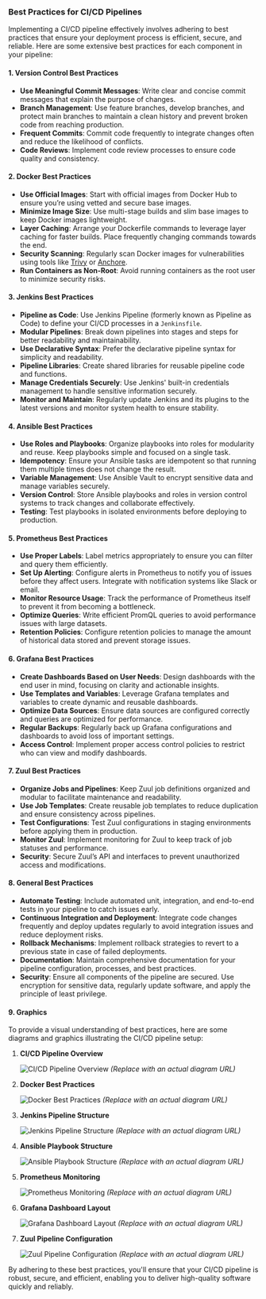 ### Best Practices for CI/CD Pipelines

Implementing a CI/CD pipeline effectively involves adhering to best practices that ensure your deployment process is efficient, secure, and reliable. Here are some extensive best practices for each component in your pipeline:

#### 1. **Version Control Best Practices**

- **Use Meaningful Commit Messages**: Write clear and concise commit messages that explain the purpose of changes.
- **Branch Management**: Use feature branches, develop branches, and protect main branches to maintain a clean history and prevent broken code from reaching production.
- **Frequent Commits**: Commit code frequently to integrate changes often and reduce the likelihood of conflicts.
- **Code Reviews**: Implement code review processes to ensure code quality and consistency.

#### 2. **Docker Best Practices**

- **Use Official Images**: Start with official images from Docker Hub to ensure you’re using vetted and secure base images.
- **Minimize Image Size**: Use multi-stage builds and slim base images to keep Docker images lightweight.
- **Layer Caching**: Arrange your Dockerfile commands to leverage layer caching for faster builds. Place frequently changing commands towards the end.
- **Security Scanning**: Regularly scan Docker images for vulnerabilities using tools like [Trivy](https://github.com/aquasecurity/trivy) or [Anchore](https://anchore.com/).
- **Run Containers as Non-Root**: Avoid running containers as the root user to minimize security risks.

#### 3. **Jenkins Best Practices**

- **Pipeline as Code**: Use Jenkins Pipeline (formerly known as Pipeline as Code) to define your CI/CD processes in a `Jenkinsfile`.
- **Modular Pipelines**: Break down pipelines into stages and steps for better readability and maintainability.
- **Use Declarative Syntax**: Prefer the declarative pipeline syntax for simplicity and readability.
- **Pipeline Libraries**: Create shared libraries for reusable pipeline code and functions.
- **Manage Credentials Securely**: Use Jenkins' built-in credentials management to handle sensitive information securely.
- **Monitor and Maintain**: Regularly update Jenkins and its plugins to the latest versions and monitor system health to ensure stability.

#### 4. **Ansible Best Practices**

- **Use Roles and Playbooks**: Organize playbooks into roles for modularity and reuse. Keep playbooks simple and focused on a single task.
- **Idempotency**: Ensure your Ansible tasks are idempotent so that running them multiple times does not change the result.
- **Variable Management**: Use Ansible Vault to encrypt sensitive data and manage variables securely.
- **Version Control**: Store Ansible playbooks and roles in version control systems to track changes and collaborate effectively.
- **Testing**: Test playbooks in isolated environments before deploying to production.

#### 5. **Prometheus Best Practices**

- **Use Proper Labels**: Label metrics appropriately to ensure you can filter and query them efficiently.
- **Set Up Alerting**: Configure alerts in Prometheus to notify you of issues before they affect users. Integrate with notification systems like Slack or email.
- **Monitor Resource Usage**: Track the performance of Prometheus itself to prevent it from becoming a bottleneck.
- **Optimize Queries**: Write efficient PromQL queries to avoid performance issues with large datasets.
- **Retention Policies**: Configure retention policies to manage the amount of historical data stored and prevent storage issues.

#### 6. **Grafana Best Practices**

- **Create Dashboards Based on User Needs**: Design dashboards with the end user in mind, focusing on clarity and actionable insights.
- **Use Templates and Variables**: Leverage Grafana templates and variables to create dynamic and reusable dashboards.
- **Optimize Data Sources**: Ensure data sources are configured correctly and queries are optimized for performance.
- **Regular Backups**: Regularly back up Grafana configurations and dashboards to avoid loss of important settings.
- **Access Control**: Implement proper access control policies to restrict who can view and modify dashboards.

#### 7. **Zuul Best Practices**

- **Organize Jobs and Pipelines**: Keep Zuul job definitions organized and modular to facilitate maintenance and readability.
- **Use Job Templates**: Create reusable job templates to reduce duplication and ensure consistency across pipelines.
- **Test Configurations**: Test Zuul configurations in staging environments before applying them in production.
- **Monitor Zuul**: Implement monitoring for Zuul to keep track of job statuses and performance.
- **Security**: Secure Zuul’s API and interfaces to prevent unauthorized access and modifications.

#### 8. **General Best Practices**

- **Automate Testing**: Include automated unit, integration, and end-to-end tests in your pipeline to catch issues early.
- **Continuous Integration and Deployment**: Integrate code changes frequently and deploy updates regularly to avoid integration issues and reduce deployment risks.
- **Rollback Mechanisms**: Implement rollback strategies to revert to a previous state in case of failed deployments.
- **Documentation**: Maintain comprehensive documentation for your pipeline configuration, processes, and best practices.
- **Security**: Ensure all components of the pipeline are secured. Use encryption for sensitive data, regularly update software, and apply the principle of least privilege.

#### 9. **Graphics**

To provide a visual understanding of best practices, here are some diagrams and graphics illustrating the CI/CD pipeline setup:

1. **CI/CD Pipeline Overview**

   ![CI/CD Pipeline Overview](https://www.example.com/ci-cd-pipeline-overview.png) *(Replace with an actual diagram URL)*

2. **Docker Best Practices**

   ![Docker Best Practices](https://www.example.com/docker-best-practices.png) *(Replace with an actual diagram URL)*

3. **Jenkins Pipeline Structure**

   ![Jenkins Pipeline Structure](https://www.example.com/jenkins-pipeline-structure.png) *(Replace with an actual diagram URL)*

4. **Ansible Playbook Structure**

   ![Ansible Playbook Structure](https://www.example.com/ansible-playbook-structure.png) *(Replace with an actual diagram URL)*

5. **Prometheus Monitoring**

   ![Prometheus Monitoring](https://www.example.com/prometheus-monitoring.png) *(Replace with an actual diagram URL)*

6. **Grafana Dashboard Layout**

   ![Grafana Dashboard Layout](https://www.example.com/grafana-dashboard-layout.png) *(Replace with an actual diagram URL)*

7. **Zuul Pipeline Configuration**

   ![Zuul Pipeline Configuration](https://www.example.com/zuul-pipeline-configuration.png) *(Replace with an actual diagram URL)*

By adhering to these best practices, you'll ensure that your CI/CD pipeline is robust, secure, and efficient, enabling you to deliver high-quality software quickly and reliably.